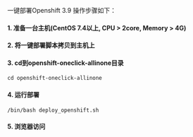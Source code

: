 一键部署Openshift 3.9
操作步骤如下：
#### 1. 准备一台主机(CentOS 7.4以上, CPU > 2core, Memory > 4G)

#### 2. 将一键部署脚本拷贝到主机上

#### 3. cd到openshift-oneclick-allinone目录
    
    cd openshift-oneclick-allinone
    
#### 4. 运行部署
    
    /bin/bash deploy_openshift.sh
    
#### 5. 浏览器访问